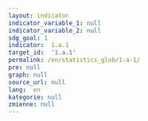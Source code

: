 ```yaml
---
layout: indicator
indicator_variable_1: null
indicator_variable_2: null
sdg_goal: 1
indicator:  1.a.1
target_id:  '1.a.1'
permalink: /en/statistics_glob/1-a-1/
pre: null
graph: null
source_url: null
lang:  en
kategorie: null
zmienne: null
---
```

